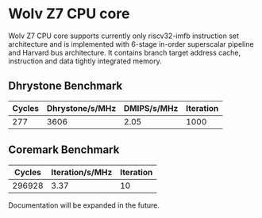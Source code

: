 # Wolv Z7 CPU core #

Wolv Z7 CPU core supports currently only riscv32-imfb instruction set architecture and is implemented with 6-stage in-order superscalar pipeline and Harvard bus architecture. It contains branch target address cache, instruction and data tightly integrated memory.

## Dhrystone Benchmark ##
| Cycles | Dhrystone/s/MHz | DMIPS/s/MHz | Iteration |
| ------ | --------------- | ----------- | --------- |
|    277 |            3606 |        2.05 |      1000 |

## Coremark Benchmark ##
| Cycles | Iteration/s/MHz | Iteration |
| ------ | --------------- | --------- |
| 296928 |            3.37 |        10 |

Documentation will be expanded in the future.
